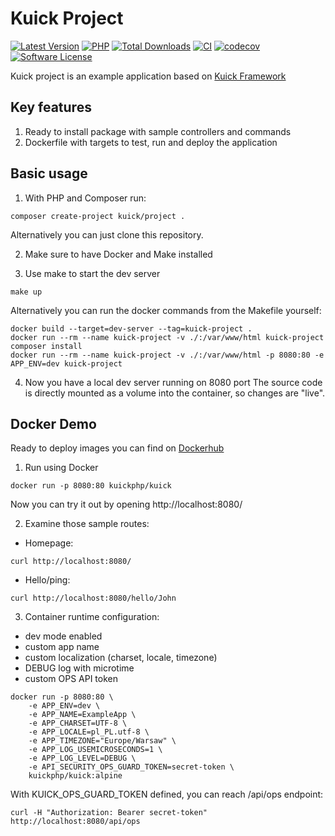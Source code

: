 # Kuick Project
[![Latest Version](https://img.shields.io/github/release/milejko/kuick-project.svg?cacheSeconds=14400)](https://github.com/milejko/kuick-project-project/releases)
[![PHP](https://img.shields.io/badge/PHP-8.2%20|%208.3%20|%208.4-blue?logo=php&cacheSeconds=3600)](https://www.php.net)
[![Total Downloads](https://img.shields.io/packagist/dt/kuick/project.svg?cacheSeconds=14400)](https://packagist.org/packages/kuick/project)
[![CI](https://github.com/milejko/kuick-project/actions/workflows/ci.yml/badge.svg)](https://github.com/milejko/kuick-project/actions/workflows/ci.yml)
[![codecov](https://codecov.io/gh/milejko/kuick-project/graph/badge.svg?token=80QEBDHGPH)](https://codecov.io/gh/milejko/kuick-project)
[![Software License](https://img.shields.io/badge/license-MIT-brightgreen.svg?cacheSeconds=14400)](LICENSE)

Kuick project is an example application based on [Kuick Framework](https://github.com/milejko/kuick-framework)

## Key features
1. Ready to install package with sample controllers and commands
2. Dockerfile with targets to test, run and deploy the application

## Basic usage
1. With PHP and Composer run:
```
composer create-project kuick/project .
```
Alternatively you can just clone this repository.

2. Make sure to have Docker and Make installed

3. Use make to start the dev server
```
make up
```
Alternatively you can run the docker commands from the Makefile yourself:
```
docker build --target=dev-server --tag=kuick-project .
docker run --rm --name kuick-project -v ./:/var/www/html kuick-project composer install
docker run --rm --name kuick-project -v ./:/var/www/html -p 8080:80 -e APP_ENV=dev kuick-project
```

4. Now you have a local dev server running on 8080 port
The source code is directly mounted as a volume into the container, so changes are "live".

## Docker Demo
Ready to deploy images you can find on [Dockerhub](https://hub.docker.com/r/kuickphp/kuick/tags)

1. Run using Docker
```
docker run -p 8080:80 kuickphp/kuick
```
Now you can try it out by opening http://localhost:8080/<br>

2. Examine those sample routes:
- Homepage:
```
curl http://localhost:8080/
```
- Hello/ping:
```
curl http://localhost:8080/hello/John
```

3. Container runtime configuration:
- dev mode enabled
- custom app name
- custom localization (charset, locale, timezone)
- DEBUG log with microtime
- custom OPS API token
```
docker run -p 8080:80 \
    -e APP_ENV=dev \
    -e APP_NAME=ExampleApp \
    -e APP_CHARSET=UTF-8 \
    -e APP_LOCALE=pl_PL.utf-8 \
    -e APP_TIMEZONE="Europe/Warsaw" \
    -e APP_LOG_USEMICROSECONDS=1 \
    -e APP_LOG_LEVEL=DEBUG \
    -e API_SECURITY_OPS_GUARD_TOKEN=secret-token \
    kuickphp/kuick:alpine
```
With KUICK_OPS_GUARD_TOKEN defined, you can reach /api/ops endpoint:
```
curl -H "Authorization: Bearer secret-token" http://localhost:8080/api/ops
```
